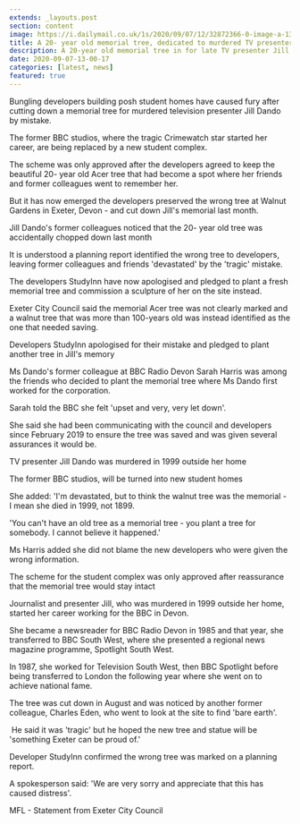 ```yaml
---
extends: _layouts.post
section: content
image: https://i.dailymail.co.uk/1s/2020/09/07/12/32872366-0-image-a-13_1599477577487.jpg 
title: A 20- year old memorial tree, dedicated to murdered TV presenter Jill Dando, was cut down by mistake 
description: A 20-year old memorial tree in for late TV presenter Jill Dando was accidentally cut down at Walnut Gardens in Exeter, Devon 
date: 2020-09-07-13-00-17 
categories: [latest, news] 
featured: true 
--- 
```

Bungling developers building posh student homes have caused fury after cutting down a memorial tree for murdered television presenter Jill Dando by mistake.

The former BBC studios, where the tragic Crimewatch star started her career, are being replaced by a new student complex.

The scheme was only approved after the developers agreed to keep the beautiful 20- year old Acer tree that had become a spot where her friends and former colleagues went to remember her.

But it has now emerged the developers preserved the wrong tree at Walnut Gardens in Exeter, Devon - and cut down Jill's memorial last month.

Jill Dando's former colleagues noticed that the 20- year old tree was accidentally chopped down last month

It is understood a planning report identified the wrong tree to developers, leaving former colleagues and friends 'devastated' by the 'tragic' mistake.

The developers StudyInn have now apologised and pledged to plant a fresh memorial tree and commission a sculpture of her on the site instead.

Exeter City Council said the memorial Acer tree was not clearly marked and a walnut tree that was more than 100-years old was instead identified as the one that needed saving. 

Developers StudyInn apologised for their mistake and pledged to plant another tree in Jill's memory

Ms Dando's former colleague at BBC Radio Devon Sarah Harris was among the friends who decided to plant the memorial tree where Ms Dando first worked for the corporation.

Sarah told the BBC she felt 'upset and very, very let down'.

She said she had been communicating with the council and developers since February 2019 to ensure the tree was saved and was given several assurances it would be.

TV presenter Jill Dando was murdered in 1999 outside her home

The former BBC studios, will be turned into new student homes

She added: 'I'm devastated, but to think the walnut tree was the memorial - I mean she died in 1999, not 1899.

'You can't have an old tree as a memorial tree - you plant a tree for somebody. I cannot believe it happened.'

Ms Harris added she did not blame the new developers who were given the wrong information.

The scheme for the student complex was only approved after reassurance that the memorial tree would stay intact

Journalist and presenter Jill, who was murdered in 1999 outside her home, started her career working for the BBC in Devon.

She became a newsreader for BBC Radio Devon in 1985 and that year, she transferred to BBC South West, where she presented a regional news magazine programme, Spotlight South West.

In 1987, she worked for Television South West, then BBC Spotlight before being transferred to London the following year where she went on to achieve national fame.

The tree was cut down in August and was noticed by another former colleague, Charles Eden, who went to look at the site to find 'bare earth'.

 He said it was 'tragic' but he hoped the new tree and statue will be 'something Exeter can be proud of.'

Developer StudyInn confirmed the wrong tree was marked on a planning report.

A spokesperson said: 'We are very sorry and appreciate that this has caused distress'.

MFL - Statement from Exeter City Council 

